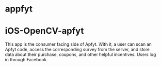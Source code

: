 # appfyt
# iOS-OpenCV-apfyt

This app is the consumer facing side of Apfyt. With it, a user can scan an Apfyt code, access the corresponding survey from the server, and store data about their purchase, coupons, and other helpful incentives. Users log in through Facebook.
